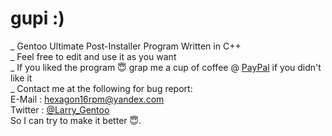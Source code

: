# gupi :)
_ Gentoo Ultimate Post-Installer Program Written in C++ <br>
_ Feel free to edit and use it as you want<br>
_ If you liked the program 😇 grap me a cup of coffee @ [PayPal](https://www.paypal.com/paypalme2/larrygentoo) if you didn't like it<br>
_ Contact me at the following for bug report: <br>
E-Mail : hexagon16rpm@yandex.com <br>
Twitter : [@Larry_Gentoo](https://twitter.com/Larry_Gentoo) <br>
So I can try to make it better 😇.
